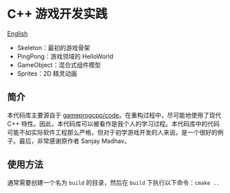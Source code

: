 # C++ 游戏开发实践
[English](../README.md)

- Skeleton：最初的游戏骨架
- PingPong：游戏领域的 HelloWorld
- GameObject：混合式组件模型
- Sprites：2D 精灵动画

## 简介

本代码库主要源自于 [gameprogcpp/code](https://github.com/gameprogcpp/code)。在重构过程中，尽可能地使用了现代 C++ 特性。因此，本代码库可以被看作是我个人的学习过程。本代码库中的代码可能不如实际软件工程那么严格，但对于初学游戏开发的人来说，是一个很好的例子。最后，非常感谢原作者 Sanjay Madhav。

## 使用方法

通常需要创建一个名为 `build` 的目录，然后在 `build` 下执行以下命令：`cmake ..`

